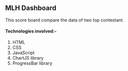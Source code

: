 ## **MLH Dashboard**

This score board compare the data of two top contestant.

#### **Technologies involved**:-
1. HTML
2. CSS
3. JavaScript
4. ChartJS library
5. ProgressBar library